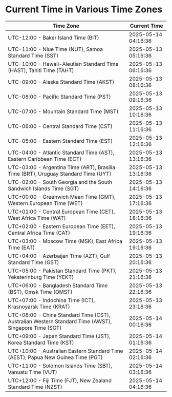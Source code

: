 # Current Time in Various Time Zones

| Time Zone | Current Time |
|-----------|--------------|
| UTC-12:00 - Baker Island Time (BIT) | 2025-05-14 04:16:36 |
| UTC-11:00 - Niue Time (NUT), Samoa Standard Time (SST) | 2025-05-13 05:16:36 |
| UTC-10:00 - Hawaii-Aleutian Standard Time (HAST), Tahiti Time (TAHT) | 2025-05-13 06:16:36 |
| UTC-09:00 - Alaska Standard Time (AKST) | 2025-05-13 08:16:36 |
| UTC-08:00 - Pacific Standard Time (PST) | 2025-05-13 09:16:36 |
| UTC-07:00 - Mountain Standard Time (MST) | 2025-05-13 10:16:36 |
| UTC-06:00 - Central Standard Time (CST) | 2025-05-13 11:16:36 |
| UTC-05:00 - Eastern Standard Time (EST) | 2025-05-13 12:16:36 |
| UTC-04:00 - Atlantic Standard Time (AST), Eastern Caribbean Time (ECT) | 2025-05-13 13:16:36 |
| UTC-03:00 - Argentina Time (ART), Brasília Time (BRT), Uruguay Standard Time (UYT) | 2025-05-13 13:16:36 |
| UTC-02:00 - South Georgia and the South Sandwich Islands Time (SGT) | 2025-05-13 14:16:36 |
| UTC±00:00 - Greenwich Mean Time (GMT), Western European Time (WET) | 2025-05-13 17:16:36 |
| UTC+01:00 - Central European Time (CET), West Africa Time (WAT) | 2025-05-13 18:16:36 |
| UTC+02:00 - Eastern European Time (EET), Central Africa Time (CAT) | 2025-05-13 19:16:36 |
| UTC+03:00 - Moscow Time (MSK), East Africa Time (EAT) | 2025-05-13 19:16:36 |
| UTC+04:00 - Azerbaijan Time (AZT), Gulf Standard Time (GST) | 2025-05-13 20:16:36 |
| UTC+05:00 - Pakistan Standard Time (PKT), Yekaterinburg Time (YEKT) | 2025-05-13 21:16:36 |
| UTC+06:00 - Bangladesh Standard Time (BST), Omsk Time (OMST) | 2025-05-13 22:16:36 |
| UTC+07:00 - Indochina Time (ICT), Krasnoyarsk Time (KRAT) | 2025-05-13 23:16:36 |
| UTC+08:00 - China Standard Time (CST), Australian Western Standard Time (AWST), Singapore Time (SGT) | 2025-05-14 00:16:36 |
| UTC+09:00 - Japan Standard Time (JST), Korea Standard Time (KST) | 2025-05-14 01:16:36 |
| UTC+10:00 - Australian Eastern Standard Time (AEST), Papua New Guinea Time (PGT) | 2025-05-14 02:16:36 |
| UTC+11:00 - Solomon Islands Time (SBT), Vanuatu Time (VUT) | 2025-05-14 03:16:36 |
| UTC+12:00 - Fiji Time (FJT), New Zealand Standard Time (NZST) | 2025-05-14 04:16:36 |
